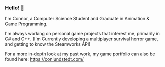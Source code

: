 ### Hello! 👋
I'm Connor, a Computer Science Student and Graduate in Animation & Game Programming. 

I'm always working on personal game projects that interest me, primarily in C# and C++.
(I'm Currently developing a multiplayer survival horror game, and getting to know the Steamworks API)

For a more in-depth look at my past work, my game portfolio can also be found here: https://conlundstedt.com/

<!--
**clundstedt225/clundstedt225** is a ✨ _special_ ✨ repository because its `README.md` (this file) appears on your GitHub profile.

Here are some ideas to get you started:

- 🔭 I’m currently working on ...
- 🌱 I’m currently learning ...
- 👯 I’m looking to collaborate on ...
- 🤔 I’m looking for help with ...
- 📫 How to reach me: ...
- ⚡ Fun fact: ...
-->
